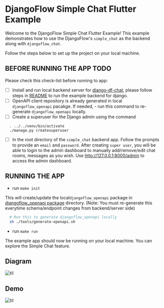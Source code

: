 # DjangoFlow Simple Chat Flutter Example

Welcome to the DjangoFlow Simple Chat Flutter Example! This example demonstrates how to use the DjangoFlow's `simple_chat` as the backend along with `djangoflow_chat`.

Follow the steps below to set up the project on your local machine.

## BEFORE RUNNING THE APP TODO

Please check this check-list before running to app:

- [ ] Install and run local backend server for [django-df-chat](https://github.com/djangoflow/django-df-chat), please follow steps in [README](../../django/simple_chat/README.md) to run the example backend for django.
- [ ] OpenAPI client repository is already generated in local `djangoflow_openapi` pacakge. If needed, - run this command to re-generate `djangoflow_openapi` locally.
- [ ] Create a superuser for the Django admin using the command

```
  . ../../venv/bin/activate
  ./manage.py createsuperuser 
```

- [ ] In the root directory of the `simple_chat` backend app. Follow the prompts to provide an `email` and `password`. After creating `super user`, you will be able to login to the admin dashboard to manually add/remove/edit chat rooms, messages as you wish. Use http://127.0.0.1:8000/admin to access the admin dashboard.

## RUNNING THE APP

- run `make init`

This will create/update the local`djangoflow_openapi` package in [djangoflow_openapi package](./packages/djangoflow_openapi/) directory. (Note: You must re-generate this everytime schema/endpoint changes from backend/server side)

```bash
  # Run this to generate djangoflow_openapi locally
  sh ./tools/generate-openapi.sh
````

- run `make run`

The example app should now be running on your local machine. You can explore the Simple Chat feature.

## Diagram

![til](./docs/diagram.png)

## Demo

![til](./docs/demo.gif)